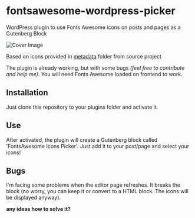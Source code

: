 # fontsawesome-wordpress-picker
WordPress plugin to use Fonts Awesome icons on posts and pages as a Gutenberg Block

![Cover Image](https://i.ibb.co/9qHK2xh/Screenshot-2020-05-14-Edit-Post-Valkyria-tech-Word-Press.png)

Based on icons provided in [metadata](https://github.com/FortAwesome/Font-Awesome/tree/master/metadata) folder from source project

The plugin is already working, but with some bugs *(feel free to contribute and help me)*. You will need Fonts Awesome loaded on frontend to work.

## Installation
Just clone this repository to your plugins folder and activate it.

## Use
After activated, the plugin will create a Gutenberg block called 'FontsAwesome Icons Picker'. Just add it to your post/page and select your icons!

## Bugs
I'm facing some problems when the editor page refreshes. It breaks the block (no worry, you can keep it or convert to a HTML block. The icons will be displayed anyway).

**any ideas how to solve it?**
